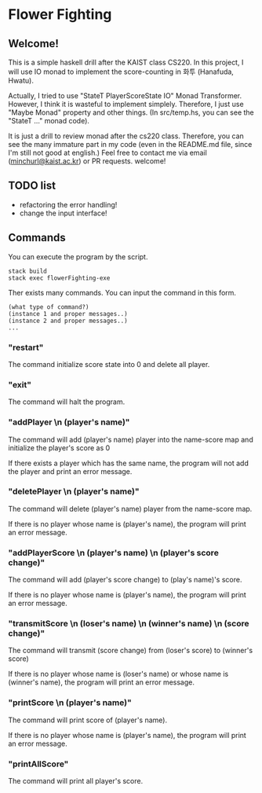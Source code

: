 # Flower Fighting

## Welcome!
This is a simple haskell drill after the KAIST class CS220. In this project, I will use IO monad to implement the score-counting in 화투 (Hanafuda, Hwatu).  

Actually, I tried to use "StateT PlayerScoreState IO" Monad Transformer. However, I think it is wasteful to implement simplely. Therefore, I just use "Maybe Monad" property and other things. (In src/temp.hs, you can see the "StateT ..." monad code).  

It is just a drill to review monad after the cs220 class. Therefore, you can see the many immature part in my code (even in the README.md file, since I'm still not good at english.) Feel free to contact me via email (minchurl@kaist.ac.kr) or PR requests. welcome!

## TODO list
- refactoring the error handling!
- change the input interface!

## Commands

You can execute the program by the script.
```
stack build
stack exec flowerFighting-exe
```

Ther exists many commands.
You can input the command in this form. 

```
(what type of command?)
(instance 1 and proper messages..)
(instance 2 and proper messages..)
...
```


### "restart"
The command initialize score state into 0 and delete all player.


### "exit"
The command will halt the program.

### "addPlayer \n (player's name)"
The command will add (player's name) player into the name-score map and initialize the player's score as 0

If there exists a player which has the same name, the program will not add the player and print an error message.

### "deletePlayer \n (player's name)"
The command will delete (player's name) player from the name-score map.

If there is no player whose name is (player's name), the program will print an error message.

### "addPlayerScore \n (player's name) \n (player's score change)"
The command will add (player's score change) to (play's name)'s score.

If there is no player whose name is (player's name), the program will print an error message.

### "transmitScore \n (loser's name) \n (winner's name) \n (score change)"

The command will transmit (score change) from (loser's score) to (winner's score)

If there is no player whose name is (loser's name) or whose name is (winner's name), the program will print an error message.

### "printScore \n (player's name)"

The command will print score of (player's name). 

If there is no player whose name is (player's name), the program will print an error message.

### "printAllScore"

The command will print all player's score.




